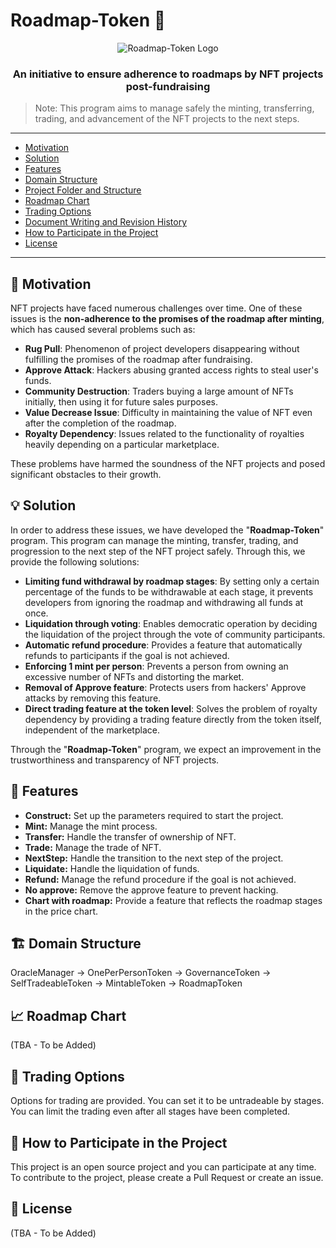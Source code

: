 # Roadmap-Token 🚀
<div align="center">
    <img src="https://v1.gaiaprotocol.com/images/logo/gaia-protocol-text.png" alt="Roadmap-Token Logo">
    <h3>An initiative to ensure adherence to roadmaps by NFT projects post-fundraising</h3>
</div>

> Note: This program aims to manage safely the minting, transferring, trading, and advancement of the NFT projects to the next steps.

---

- [Motivation](#-motivation)
- [Solution](#-solution)
- [Features](#-features)
- [Domain Structure](#-domain-structure)
- [Project Folder and Structure](#-project-folder-and-structure)
- [Roadmap Chart](#-roadmap-chart)
- [Trading Options](#-trading-options)
- [Document Writing and Revision History](#-document-writing-and-revision-history)
- [How to Participate in the Project](#-how-to-participate-in-the-project)
- [License](#-license)

---

## 🎯 Motivation

NFT projects have faced numerous challenges over time. One of these issues is the **non-adherence to the promises of the roadmap after minting**, which has caused several problems such as:

- **Rug Pull**: Phenomenon of project developers disappearing without fulfilling the promises of the roadmap after fundraising.
- **Approve Attack**: Hackers abusing granted access rights to steal user's funds.
- **Community Destruction**: Traders buying a large amount of NFTs initially, then using it for future sales purposes.
- **Value Decrease Issue**: Difficulty in maintaining the value of NFT even after the completion of the roadmap.
- **Royalty Dependency**: Issues related to the functionality of royalties heavily depending on a particular marketplace.

These problems have harmed the soundness of the NFT projects and posed significant obstacles to their growth.

## 💡 Solution

In order to address these issues, we have developed the "**Roadmap-Token**" program. This program can manage the minting, transfer, trading, and progression to the next step of the NFT project safely. Through this, we provide the following solutions:

- **Limiting fund withdrawal by roadmap stages**: By setting only a certain percentage of the funds to be withdrawable at each stage, it prevents developers from ignoring the roadmap and withdrawing all funds at once.
- **Liquidation through voting**: Enables democratic operation by deciding the liquidation of the project through the vote of community participants.
- **Automatic refund procedure**: Provides a feature that automatically refunds to participants if the goal is not achieved.
- **Enforcing 1 mint per person**: Prevents a person from owning an excessive number of NFTs and distorting the market.
- **Removal of Approve feature**: Protects users from hackers' Approve attacks by removing this feature.
- **Direct trading feature at the token level**: Solves the problem of royalty dependency by providing a trading feature directly from the token itself, independent of the marketplace.

Through the "**Roadmap-Token**" program, we expect an improvement in the trustworthiness and transparency of NFT projects.

## 🔧 Features
- **Construct:** Set up the parameters required to start the project.
- **Mint:** Manage the mint process.
- **Transfer:** Handle the transfer of ownership of NFT.
- **Trade:** Manage the trade of NFT.
- **NextStep:** Handle the transition to the next step of the project.
- **Liquidate:** Handle the liquidation of funds.
- **Refund:** Manage the refund procedure if the goal is not achieved.
- **No approve:** Remove the approve feature to prevent hacking.
- **Chart with roadmap:** Provide a feature that reflects the roadmap stages in the price chart.

## 🏗️ Domain Structure
OracleManager -> OnePerPersonToken -> GovernanceToken -> SelfTradeableToken -> MintableToken -> RoadmapToken

## 📈 Roadmap Chart
(TBA - To be Added)

## 📝 Trading Options
Options for trading are provided. You can set it to be untradeable by stages. You can limit the trading even after all stages have been completed.

## 🤝 How to Participate in the Project
This project is an open source project and you can participate at any time. To contribute to the project, please create a Pull Request or create an issue.

## 📄 License
(TBA - To be Added)
